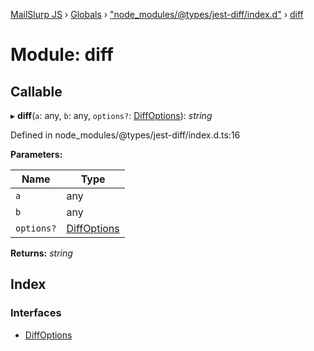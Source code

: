 [MailSlurp JS](../README.md) › [Globals](../globals.md) › ["node_modules/@types/jest-diff/index.d"](_node_modules__types_jest_diff_index_d_.md) › [diff](_node_modules__types_jest_diff_index_d_.diff.md)

# Module: diff

## Callable

▸ **diff**(`a`: any, `b`: any, `options?`: [DiffOptions](../interfaces/_node_modules__types_jest_diff_index_d_.diff.diffoptions.md)): *string*

Defined in node_modules/@types/jest-diff/index.d.ts:16

**Parameters:**

Name | Type |
------ | ------ |
`a` | any |
`b` | any |
`options?` | [DiffOptions](../interfaces/_node_modules__types_jest_diff_index_d_.diff.diffoptions.md) |

**Returns:** *string*

## Index

### Interfaces

* [DiffOptions](../interfaces/_node_modules__types_jest_diff_index_d_.diff.diffoptions.md)
